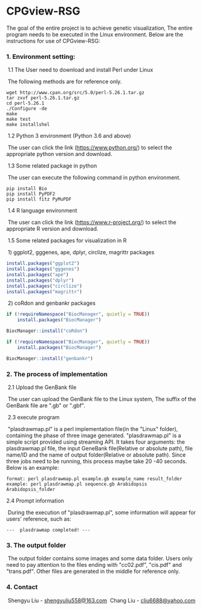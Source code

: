 #                                         CPGview-RSG

The goal of the entire project is to achieve genetic visualization, The entire program needs to be executed in the Linux environment. Below are the instructions for use of  CPGview-RSG:

### 1. Environment setting: 

​    1.1  The User need to download and install Perl under Linux

​			The following methods are for reference only.

```shell
wget http://www.cpan.org/src/5.0/perl-5.26.1.tar.gz
tar zxvf perl-5.26.1.tar.gz
cd perl-5.26.1
./Configure -de
make
make test
make installshel
```

​    1.2  Python 3 environment (Python 3.6 and above)

​			The user can click the link (https://www.python.org/) to select the appropriate python version and download.

​	1.3  Some related package in python

​			The user can execute the following command in python environment.

```shell
pip install Bio
pip install PyPDF2
pip install fitz PyMuPDF
```

​	1.4  R language environment

​			The user can click the link (https://www.r-project.org/) to select the appropriate R version and download.

​	1.5  Some related packages for visualization in R

​			1) ggplot2, gggenes, ape, dplyr, circlize, magrittr packages

```R
install.packages("ggplot2")
install.packages("gggenes")
install.packages("ape")
install.packages("dplyr")
install.packages("circlize")
install.packages("magrittr")
```

​			2) coRdon and genbankr packages

```R
if (!requireNamespace("BiocManager", quietly = TRUE))
    install.packages("BiocManager")

BiocManager::install("coRdon")
```

```R
if (!requireNamespace("BiocManager", quietly = TRUE))
    install.packages("BiocManager")

BiocManager::install("genbankr")
```



### 2. The process of implementation 

​	2.1  Upload the GenBank file

​	The user can upload the GenBank file to the Linux system, The suffix of the GenBank file are ".gb" or ".gbf". 

​	2.3  execute program

​   "plasdrawmap.pl" is a perl implementation file(in the  "Linux"  folder), containing the phase of three image generated.  "plasdrawmap.pl" is a simple script provided using streaming API. It takes four arguments: the plasdrawmap.pl file, the input GeneBank file(Relative or absolute path), file name/ID and the name of output folder(Relative or absolute path). Since three jobs need to be running, this process maybe take 20 -40 seconds. Below is an example:

```shell
format: perl plasdrawmap.pl example.gb example_name result_folder
example: perl plasdrawmap.pl sequence.gb Arabidopsis Arabidopsis_folder
```

2.4  Prompt information

​			During the execution of "plasdrawmap.pl", some information will appear for users' reference, such as:

```
---  plasdrawmap completed! ---
```



### 3. The output folder

​			The output folder contains some images and some data folder. Users only need to pay attention to the files ending with "cc02.pdf", "cis.pdf" and "trans.pdf". Other files are generated in the middle for reference only.

### 4. Contact

​			Shengyu Liu - shengyuliu558@163.com 
​			Chang Liu - cliu6688@yahoo.com


